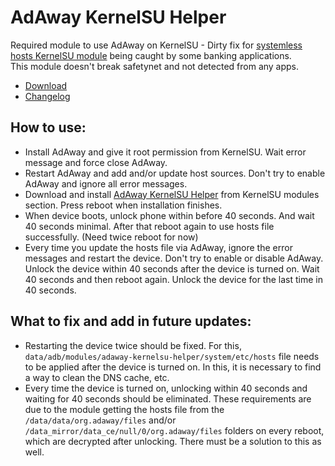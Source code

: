 # AdAway KernelSU Helper
Required module to use AdAway on KernelSU - Dirty fix for [systemless hosts KernelSU module](https://github.com/symbuzzer/systemless-hosts-KernelSU-module) being caught by some banking applications.  
This module doesn't break safetynet and not detected from any apps.

- [Download](https://github.com/symbuzzer/adaway-kernelsu-helper/releases/latest/download/adaway-kernelsu-helper.zip)
- [Changelog](https://github.com/symbuzzer/adaway-kernelsu-helper/blob/main/CHANGELOG.md)

## How to use:  
- Install AdAway and give it root permission from KernelSU. Wait error message and force close AdAway.
- Restart AdAway and add and/or update host sources. Don't try to enable AdAway and ignore all error messages.
- Download and install [AdAway KernelSU Helper](https://github.com/symbuzzer/adaway-kernelsu-helper/releases/latest/download/adaway-kernelsu-helper.zip) from KernelSU modules section. Press reboot when installation finishes.
- When device boots, unlock phone within before 40 seconds. And wait 40 seconds minimal. After that reboot again to use hosts file successfully. (Need twice reboot for now)
- Every time you update the hosts file via AdAway, ignore the error messages and restart the device. Don't try to enable or disable AdAway. Unlock the device within 40 seconds after the device is turned on. Wait 40 seconds and then reboot again. Unlock the device for the last time in 40 seconds.
  
## What to fix and add in future updates:
- Restarting the device twice should be fixed. For this, ```data/adb/modules/adaway-kernelsu-helper/system/etc/hosts``` file needs to be applied after the device is turned on. In this, it is necessary to find a way to clean the DNS cache, etc.
- Every time the device is turned on, unlocking within 40 seconds and waiting for 40 seconds should be eliminated. These requirements are due to the module getting the hosts file from the ```/data/data/org.adaway/files``` and/or ```/data_mirror/data_ce/null/0/org.adaway/files``` folders on every reboot, which are decrypted after unlocking. There must be a solution to this as well.  
